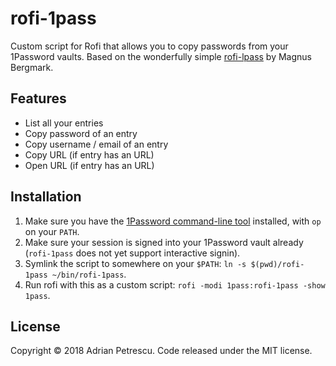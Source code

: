 # rofi-1pass

Custom script for Rofi that allows you to copy passwords from your 1Password vaults. Based on the
wonderfully simple [rofi-lpass](https://github.com/Mange/rofi-lpass) by Magnus Bergmark.

## Features

* List all your entries
* Copy password of an entry
* Copy username / email of an entry
* Copy URL (if entry has an URL)
* Open URL (if entry has an URL)

## Installation

1. Make sure you have the [1Password command-line tool](https://support.1password.com/command-line-getting-started/)
installed, with `op` on your `PATH`.
2. Make sure your session is signed into your 1Password vault already (`rofi-1pass` does not yet
support interactive signin).
3. Symlink the script to somewhere on your `$PATH`: `ln -s $(pwd)/rofi-1pass ~/bin/rofi-1pass`.
4. Run rofi with this as a custom script: `rofi -modi 1pass:rofi-1pass -show 1pass`.

## License

Copyright © 2018 Adrian Petrescu. Code released under the MIT license.
